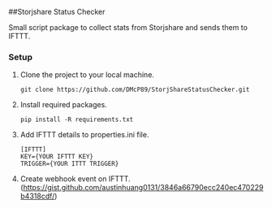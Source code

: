 ##Storjshare Status Checker

Small script package to collect stats from Storjshare and sends them to IFTTT.


### Setup

1. Clone the project to your local machine.
    ```
    git clone https://github.com/DMcP89/StorjShareStatusChecker.git
    ```
2. Install required packages.
    ```
    pip install -R requirements.txt
    ```
3. Add IFTTT details to properties.ini file.
    ```
    [IFTTT]
    KEY={YOUR IFTTT KEY}
    TRIGGER={YOUR ITTT TRIGGER}
    ```
4. Create webhook event on IFTTT.(https://gist.github.com/austinhuang0131/3846a66790ecc240ec470229b4318cdf/)